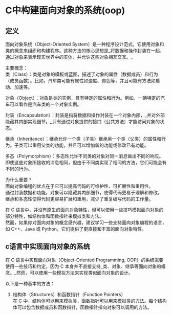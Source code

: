 # C中构建面向对象的系统(oop)  
## 定义  
面向对象系统（Object-Oriented System）是一种程序设计范式，它使用对象和类的概念来组织和构建程序。这种方法的核心思想是_将数据和操作封装在一起，通过对象来表示现实世界中的实体，并允许这些对象相互交互。_  
	
主要概念：  
类（Class）：类是对象的模板或蓝图，描述了对象的属性（数据成员）和行为（成员函数）。比如，汽车类可能有属性如速度、颜色等，并且可能有方法如启动、加速等。  
	
对象（Object）：对象是类的实例，具有特定的属性和行为。例如，一辆特定的汽车可以看作是汽车类的一个对象实例。  
	
封装（Encapsulation）：封装是指将数据和操作封装在一个对象内部，_并对外部隐藏其内部实现细节。_只有通过对象提供的接口（公共方法）才能访问对象的状态。  
	
继承（Inheritance）：继承允许一个类（子类）继承另一个类（父类）的属性和行为。子类可以重用父类的功能，并且可以增加新的功能或修改已有功能。  
	
多态（Polymorphism）：多态性允许不同类的对象对同一消息做出不同的响应。即使这些对象所接收的消息相同，但由于不同类实现了相同的方法，它们可能会有不同的行为。  
	
为什么重要？  
面向对象编程的优点在于它可以提高代码的可维护性、可扩展性和重用性。  
通过封装数据和功能，对象可以隐藏其内部细节，使得代码更易于理解和修改。  
继承和多态性使得代码更容易扩展和重用，减少了重复编写代码的工作量。  
	
在 C 语言中，并没有原生的面向对象特性，但可以使用一些技巧模拟面向对象的部分特性，如结构体和函数指针来模拟类和方法。  
然而，如果你对面向对象的概念感兴趣，建议学习一些支持面向对象编程的语言，如 C++、Java 或 Python，它们提供了更直接和丰富的面向对象特性。  
	
## c语言中实现面向对象的系统  
在 C 语言中实现面向对象（Object-Oriented Programming, OOP）的系统需要使用一些技巧和约定，因为 C 本身并不直接支持_类、对象、继承等面向对象的概念。_然而，可以使用一些模拟方法来实现类似面向对象的设计。  
	
以下是一种基本的方法：  
1. 结构体（Structures）和函数指针（Function Pointers）  
在 C 中，结构体可以用来模拟类，函数指针可以用来模拟类的方法。每个结构体可以包含数据成员和函数指针，函数指针指向对象可以调用的方法。  